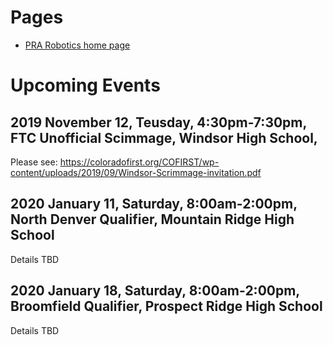 # Pages
* [PRA Robotics home page](/)

# Upcoming Events

## 2019 November 12, Teusday, 4:30pm-7:30pm, FTC Unofficial Scimmage, Windsor High School, 
Please see: https://coloradofirst.org/COFIRST/wp-content/uploads/2019/09/Windsor-Scrimmage-invitation.pdf

## 2020 January 11, Saturday, 8:00am-2:00pm, North Denver Qualifier, Mountain Ridge High School  
Details TBD

## 2020 January 18, Saturday, 8:00am-2:00pm, Broomfield Qualifier, Prospect Ridge High School
Details TBD
